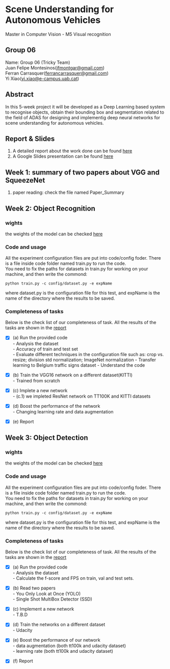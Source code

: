 # Scene Understanding for Autonomous Vehicles
Master in Computer Vision - M5 Visual recognition

## Group 06
Name: Group 06 (Tricky Team)  
Juan Felipe Montesinos(jfmontgar@gmail.com)  
Ferran Carrasquer(ferrancarrasquer@gmail.com)  
Yi Xiao(yi.xiao@e-campus.uab.cat)  

## Abstract   
In this 5-week project it will be developed as a Deep Learning based system to recognise objects, obtain their bounding box and segmentation related to the field of ADAS for designing and implementig deep neural networks for scene understanding for autonomous vehicles.


## Report & Slides
1. A detailed report about the work done can be found [here](https://www.overleaf.com/read/bcqybcqytyvj)
2. A Google Slides presentation can be found [here](https://docs.google.com/presentation/d/1o2RH6WHfbfyuQad9ZDE3kQ5-N749o_uBFhq0lSWSTsE/edit?usp=sharing)


## Week 1: summary of two papers about VGG and SqueezeNet
1. paper reading: check the file named Paper_Summary
   
   
## Week 2: Object Recognition
### wights  
the weights of the model can be checked [here](https://drive.google.com/drive/folders/1xRXmhrm1Ng86Y3ANa_N83xyltfwZU_IP?usp=sharing)  

### Code and usage  
All the experiment configuration files are put into code/config foder. There is a file inside code folder named train.py  to run the code.  
You need to fix the paths for datasets in train.py for working on your machine, and then write the commond:
```
python train.py -c config/dataset.py -e expName
```
where dataset.py is the configuration file for this test, and expName is the name of the directory where the results to be saved.

### Completeness of tasks
Below is the check list of our completeness of task. All the results of the tasks are shown in the [report](https://www.overleaf.com/read/bcqybcqytyvj)  
- [x] (a) Run the provided code  
          - Analysis the dataset  
          - Accuracy of train and test set  
          - Evaluate different techniques in the configuration file such as: crop vs. resize; division std normalization; ImageNet normalization
          - Transfer learning to Belgium traffic signs dataset 
          - Understand the code  
- [x] (b) Train the VGG16 network on a different dataset(KITTI)  
          - Trained from scratch 
- [x] (c) Implete a new network     
          - (c.1) we impleted ResNet network on TT100K and KITTI datasets 
- [x] (d) Boost the performance of the network  
          - Changing learning rate and data augmentation
- [x] (e) Report


## Week 3: Object Detection
### wights  
the weights of the model can be checked [here](https://drive.google.com/drive/folders/1Aw_FuOW_3VCYB5EoUSkCgMnOJGOtmCvN)  

### Code and usage  
All the experiment configuration files are put into code/config foder. There is a file inside code folder named train.py  to run the code.  
You need to fix the paths for datasets in train.py for working on your machine, and then write the commond:
```
python train.py -c config/dataset.py -e expName
```
where dataset.py is the configuration file for this test, and expName is the name of the directory where the results to be saved.

### Completeness of tasks
Below is the check list of our completeness of task. All the results of the tasks are shown in the [report](https://www.overleaf.com/read/bcqybcqytyvj)  
- [x] (a) Run the provided code  
          - Analysis the dataset  
          - Calculate the f-score and FPS on train, val and test sets.
- [x] (b) Read two papers   
          - You Only Look at Once (YOLO)  
          - Single Shot MultiBox Detector (SSD)  
- [x] (c) Implement a new network     
          - T.B.D   
- [x] (d) Train the networks on a different dataset  
          - Udacity  
- [x] (e) Boost the performance of our network  
          - data augmentation (both tt100k and udacity dataset)  
          - learning rate (both tt100k and udacity dataset)    
- [x] (f) Report

